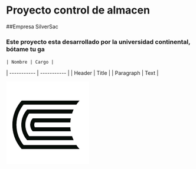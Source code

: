 # Proyecto control de almacen
##Empresa SilverSac
### Este proyecto esta desarrollado por la universidad continental, **bótame tu ga**

	| Nombre | Cargo |
| ----------- | ----------- |
| Header | Title |
| Paragraph | Text |

![alt text](UC.png)
